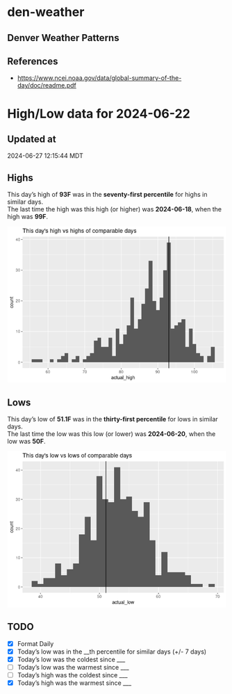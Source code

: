# den-weather


## Denver Weather Patterns

## References

- <https://www.ncei.noaa.gov/data/global-summary-of-the-day/doc/readme.pdf>

# High/Low data for 2024-06-22

## Updated at

2024-06-27 12:15:44 MDT

## Highs

This day’s high of **93F** was in the **seventy-first percentile** for
highs in similar days.  
The last time the high was this high (or higher) was **2024-06-18**,
when the high was **99F**.

![](readme_files/figure-commonmark/unnamed-chunk-4-1.png)

## Lows

This day’s low of **51.1F** was in the **thirty-first percentile** for
lows in similar days.  
The last time the low was this low (or lower) was **2024-06-20**, when
the low was **50F**.

![](readme_files/figure-commonmark/unnamed-chunk-6-1.png)

## TODO

- [x] Format Daily
- [x] Today’s low was in the \_\_th percentile for similar days (+/- 7
  days)
- [x] Today’s low was the coldest since \_\_\_
- [ ] Today’s low was the warmest since \_\_\_
- [ ] Today’s high was the coldest since \_\_\_
- [x] Today’s high was the warmest since \_\_\_
